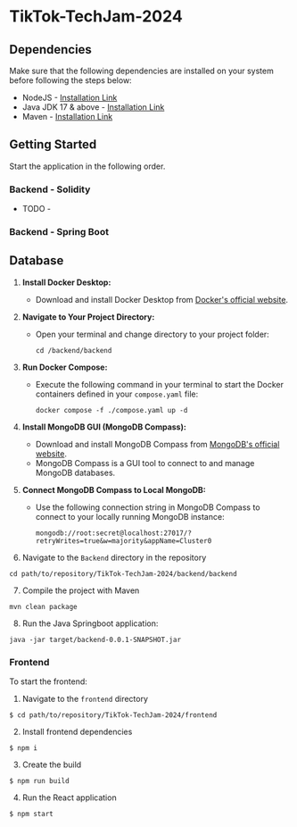 # TikTok-TechJam-2024

## Dependencies

Make sure that the following dependencies are installed on your system before following the steps below:

- NodeJS - [Installation Link](https://nodejs.org/en/download)
- Java JDK 17 & above - [Installation Link](https://www.oracle.com/sg/java/technologies/downloads/)
- Maven - [Installation Link](https://maven.apache.org/download.cgi)

## Getting Started

Start the application in the following order.

### Backend - Solidity

- TODO -

### Backend - Spring Boot

## Database

1. **Install Docker Desktop:**

   - Download and install Docker Desktop from [Docker's official website](https://www.docker.com/products/docker-desktop/).

2. **Navigate to Your Project Directory:**

   - Open your terminal and change directory to your project folder:
     ```
     cd /backend/backend
     ```

3. **Run Docker Compose:**

   - Execute the following command in your terminal to start the Docker containers defined in your `compose.yaml` file:
     ```
     docker compose -f ./compose.yaml up -d
     ```

4. **Install MongoDB GUI (MongoDB Compass):**

   - Download and install MongoDB Compass from [MongoDB's official website](https://www.mongodb.com/products/compass).
   - MongoDB Compass is a GUI tool to connect to and manage MongoDB databases.

5. **Connect MongoDB Compass to Local MongoDB:**

   - Use the following connection string in MongoDB Compass to connect to your locally running MongoDB instance:
     ```
     mongodb://root:secret@localhost:27017/?retryWrites=true&w=majority&appName=Cluster0
     ```

6. Navigate to the `Backend` directory in the repository

```
cd path/to/repository/TikTok-TechJam-2024/backend/backend
```

7. Compile the project with Maven

```
mvn clean package
```

8. Run the Java Springboot application:

```
java -jar target/backend-0.0.1-SNAPSHOT.jar
```

### Frontend

To start the frontend:

1. Navigate to the `frontend` directory

```
$ cd path/to/repository/TikTok-TechJam-2024/frontend
```

2. Install frontend dependencies

```
$ npm i
```

3. Create the build

```
$ npm run build
```

4. Run the React application

```
$ npm start
```
